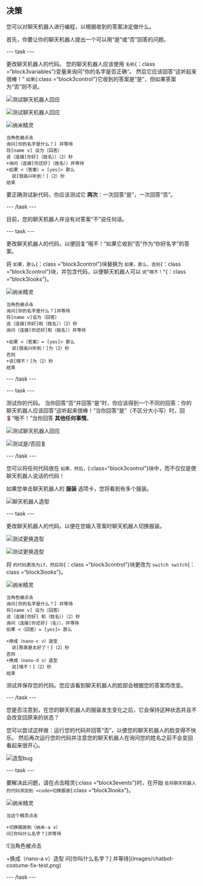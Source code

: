## 决策

您可以对聊天机器人进行编程，以根据收到的答案决定做什么。

首先，你要让你的聊天机器人提出一个可以用“是”或“否”回答的问题。

\--- task \---

更改聊天机器人的代码。 您的聊天机器人应该使用 `名称`{：class =“block3variables”}变量来询问“你的名字是否正确”。 然后它应该回答“这听起来很棒！” `如果`{:class =“block3control”}它收到的答案是“是”，但如果答案为“否”则不说。

![测试聊天机器人回应](images/chatbot-if-test1-annotated.png)

![测试聊天机器人回应](images/chatbot-if-test2.png)

![纳米精灵](images/nano-sprite.png)

```blocks3
当角色被点击
询问[你的名字是什么？] 并等待
将[name v] 设为（回答）
说（连接[你好]（姓名））（2）秒
+询问（连接[你还好]（姓名））并等待
+如果 <（答案）= [yes]> 那么
  说[很高兴听到！]（2）秒
结束
```

要正确测试新代码，你应该测试它 **两次**：一次回答“是”，一次回答“否”。

\--- /task \---

目前，您的聊天机器人并没有对答案“不”说任何话。

\--- task \---

更改聊天机器人的代码，以便回复“哦不！”如果它收到“否”作为“你好名字”的答案。

将 `如果，那么`{：class =“block3control”}块替换为 `如果，那么，否则`{：class =“block3control”}块，并包含代码，以便聊天机器人可以 `说“哦不！”`{：class =“block3looks”}。

![纳米精灵](images/nano-sprite.png)

```blocks3
当角色被点击
询问[你的名字是什么？]并等待
将[name v]设为（回答）
说（连接[你好]和（姓名））（2）秒
询问（连接[你还好]和（姓名））并等待

+如果 <（答案）= [yes]> 那么 
  说[很高兴听到！]为（2）秒
否则
+说[哦不！]为（2）秒
结束
```

\--- /task \---

\--- task \---

测试你的代码。 当你回答“否”并回答“是”时，你应该得到一个不同的回答：你的聊天机器人应该回答“这听起来很棒！”当你回答“是”（不区分大小写）时，回复“哦不！”当你回答 **其他任何事情**。

![测试聊天机器人回应](images/chatbot-if-test2.png)

![测试是/否回复](images/chatbot-if-else-test.png)

\--- /task \---

您可以将任何代码放在 `如果，然后，`{:class=“block3control”}块中，而不仅仅是使聊天机器人说话的代码！

如果您单击聊天机器人的 **服装** 选项卡，您将看到有多个服装。

![聊天机器人造型](images/chatbot-costume-view-annotated.png)

\--- task \---

更改聊天机器人的代码，以便在您输入答案时聊天机器人切换服装。

![测试更换造型](images/chatbot-costume-test1.png)

![测试更换造型](images/chatbot-costume-test2.png)

将 `的代码更改为if，然后将`{：class =“block3control”}块更改为 `switch switch`{：class =“block3looks”}。

![纳米精灵](images/nano-sprite.png)

```blocks3
当角色被点击
询问[你的名字是什么？] 并等待
将[name v] 设为（回答）
说（连接[你好] 和（姓名））（2）秒
询问（连接[你还好]（名）），并等待
如果 <（回答）= [yes]> 那么

+换成（nano-c v）造型
  说[那真是太好了！]（2）秒
否则
+换成（nano-d v）造型
  说[哦不！]（2）秒
结束
```

测试并保存您的代码。您应该看到聊天机器人的脸部会根据您的答案而改变。

\--- /task \---

您是否注意到，在您的聊天机器人的服装发生变化之后，它会保持这种状态并且不会改变回原来的状态？

您可以尝试这样做：运行您的代码并回答“否”，以便您的聊天机器人的脸变得不快乐。 然后再次运行您的代码并注意您的聊天机器人在询问您的姓名之前不会变回看起来很开心。

![造型bug](images/chatbot-costume-bug-test.png)

\--- task \---

要解决此问题，请在点击精灵</code>{:class =“block3events”}时，在开始 `处将聊天机器人的代码添加到 <code>切换服装`{:class =“block3looks”}。

![纳米精灵](images/nano-sprite.png)

```blocks3
当这个精灵点击

+切换服装到（纳米-a v）
问[你叫什么名字？]并等待
```

![当角色被点击

+换成（nano-a v）造型
问[你叫什么名字？] 并等待](images/chatbot-costume-fix-test.png)

\--- /task \---